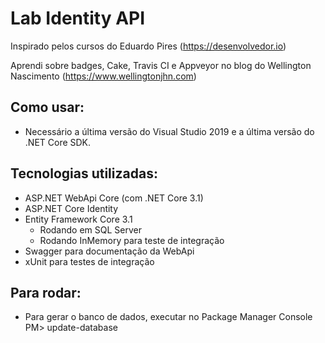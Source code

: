# Lab Identity API

Inspirado pelos cursos do Eduardo Pires (https://desenvolvedor.io)

Aprendi sobre badges, Cake, Travis CI e Appveyor no blog do Wellington Nascimento (https://www.wellingtonjhn.com)


## Como usar:

- Necessário a última versão do Visual Studio 2019 e a última versão do .NET Core SDK.

## Tecnologias utilizadas:

- ASP.NET WebApi Core (com .NET Core 3.1)
- ASP.NET Core Identity
- Entity Framework Core 3.1
  - Rodando em SQL Server
  - Rodando InMemory para teste de integração
- Swagger para documentação da WebApi
- xUnit para testes de integração

## Para rodar:

- Para gerar o banco de dados, executar no Package Manager Console PM> update-database